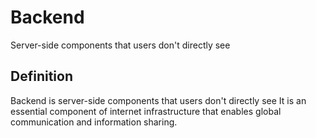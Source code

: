 # Backend

Server-side components that users don't directly see

## Definition
Backend is server-side components that users don't directly see It is an essential component of internet infrastructure that enables global communication and information sharing.
